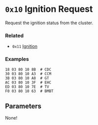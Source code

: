 # `0x10` Ignition Request

Request the ignition status from the cluster.

### Related

- `0x11` [Ignition](11.md)

### Examples

    18 03 80 10 8B  # CDC
    30 03 80 10 A3  # CCM
    3B 03 80 10 A8  # GT
    AC 03 80 10 3F  # EHC
    ED 03 80 10 7E  # TV
    F0 03 80 10 63  # BMBT

## Parameters

None!